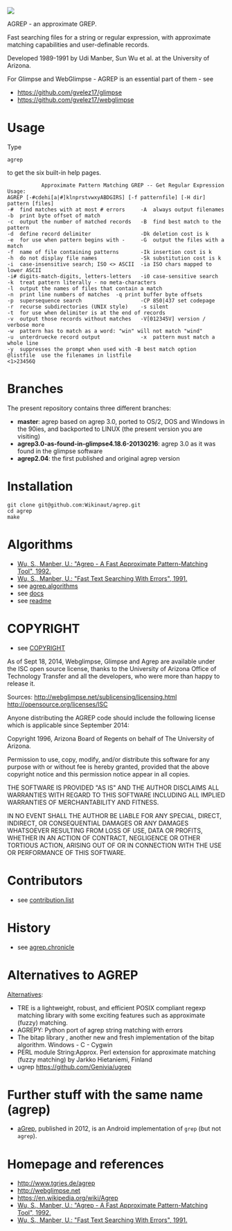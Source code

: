 <img src="https://raw.github.com/Wikinaut/agrep/master/resources/agrep.gif">

AGREP - an approximate GREP. 

Fast searching files for a string or regular expression, with approximate matching capabilities and user-definable records. 

Developed 1989-1991 by Udi Manber, Sun Wu et al. at the University of Arizona.

For Glimpse and WebGlimpse - AGREP is an essential part of them - see

* https://github.com/gvelez17/glimpse
* https://github.com/gvelez17/webglimpse


Usage
=====

Type

    agrep

to get the six built-in help pages.

```
           Approximate Pattern Matching GREP -- Get Regular Expression
Usage:
AGREP [-#cdehi[a|#]klnprstvwxyABDGIRS] [-f patternfile] [-H dir] pattern [files]
-#  find matches with at most # errors     -A  always output filenames
-b  print byte offset of match
-c  output the number of matched records   -B  find best match to the pattern
-d  define record delimiter                -Dk deletion cost is k
-e  for use when pattern begins with -     -G  output the files with a match
-f  name of file containing patterns       -Ik insertion cost is k
-h  do not display file names              -Sk substitution cost is k
-i  case-insensitive search; ISO <> ASCII  -ia ISO chars mapped to lower ASCII
-i# digits-match-digits, letters-letters   -i0 case-sensitive search
-k  treat pattern literally - no meta-characters
-l  output the names of files that contain a match
-n  print line numbers of matches  -q print buffer byte offsets
-p  supersequence search                   -CP 850|437 set codepage
-r  recurse subdirectories (UNIX style)    -s silent
-t  for use when delimiter is at the end of records
-v  output those records without matches   -V[012345V] version / verbose more
-w  pattern has to match as a word: "win" will not match "wind"
-u  unterdruecke record output             -x  pattern must match a whole line
-y  suppresses the prompt when used with -B best match option
@listfile  use the filenames in listfile                              <1>23456Q
```

Branches
========

The present repository contains three different branches:

* **master**: agrep based on agrep 3.0, ported to OS/2, DOS and Windows in the 90ies, and backported to LINUX (the present version you are visiting)
* **agrep3.0-as-found-in-glimpse4.18.6-20130216**: agrep 3.0 as it was found in the glimpse software
* **agrep2.04**: the first published and original agrep version


Installation
============

```
git clone git@github.com:Wikinaut/agrep.git
cd agrep
make
```


Algorithms
==========

* [Wu, S., Manber, U.: "Agrep - A Fast Approximate Pattern-Matching Tool", 1992.](http://citeseerx.ist.psu.edu/viewdoc/summary?doi=10.1.1.48.8488)
* [Wu, S., Manber, U.: "Fast Text Searching With Errors", 1991.](http://citeseerx.ist.psu.edu/viewdoc/summary?doi=10.1.1.20.8854)
* see [agrep.algorithms](https://github.com/Wikinaut/agrep/blob/master/agrep.algorithms)
* see [docs](https://github.com/Wikinaut/agrep/blob/master/docs)
* see [readme](https://github.com/Wikinaut/agrep/blob/master/docs/README)


COPYRIGHT
=========

* see [COPYRIGHT](https://github.com/Wikinaut/agrep/blob/master/COPYRIGHT)


As of Sept 18, 2014, Webglimpse, Glimpse and Agrep are available under
the ISC open source license, thanks to the
University of Arizona Office of Technology Transfer and all the developers,
who were more than happy to release it.

Sources:
http://webglimpse.net/sublicensing/licensing.html
http://opensource.org/licenses/ISC

Anyone distributing the AGREP code should include the following license
which is applicable since September 2014:

Copyright 1996, Arizona Board of Regents
on behalf of The University of Arizona.

Permission to use, copy, modify, and/or distribute this software for any
purpose with or without fee is hereby granted, provided that the above
copyright notice and this permission notice appear in all copies.

THE SOFTWARE IS PROVIDED "AS IS" AND THE AUTHOR DISCLAIMS ALL WARRANTIES
WITH REGARD TO THIS SOFTWARE INCLUDING ALL IMPLIED WARRANTIES OF
MERCHANTABILITY AND FITNESS. 

IN NO EVENT SHALL THE AUTHOR BE LIABLE FOR ANY SPECIAL, DIRECT, INDIRECT,
OR CONSEQUENTIAL DAMAGES OR ANY DAMAGES WHATSOEVER RESULTING FROM LOSS OF USE,
DATA OR PROFITS, WHETHER IN AN ACTION OF CONTRACT, NEGLIGENCE OR OTHER
TORTIOUS ACTION, ARISING OUT OF OR IN CONNECTION WITH THE USE OR PERFORMANCE
OF THIS SOFTWARE.


Contributors
============

* see [contribution.list](https://github.com/Wikinaut/agrep/blob/master/contribution.list)


History
=======

* see [agrep.chronicle](https://github.com/Wikinaut/agrep/blob/master/agrep.chronicle)


Alternatives to AGREP
=====================

[Alternatives](http://www.tgries.de/agrep):
* TRE is a lightweight, robust, and efficient POSIX compliant regexp matching library with some exciting features such as approximate (fuzzy) matching. 
* AGREPY: Python port of agrep string matching with errors
* The bitap library , another new and fresh implementation of the bitap algorithm. Windows - C - Cygwin
* PERL module String:Approx. Perl extension for approximate matching (fuzzy matching) by Jarkko Hietaniemi, Finland
* ugrep https://github.com/Genivia/ugrep

Further stuff with the same name (agrep)
========================================

* [aGrep](https://play.google.com/store/apps/details?id=jp.sblo.pandora.aGrep&hl=de), published in 2012, is an Android implementation of ```grep``` (but not ```agrep```).


Homepage and references
=======================

* http://www.tgries.de/agrep
* http://webglimpse.net
* https://en.wikipedia.org/wiki/Agrep
* [Wu, S., Manber, U.: "Agrep - A Fast Approximate Pattern-Matching Tool", 1992.](http://citeseerx.ist.psu.edu/viewdoc/summary?doi=10.1.1.48.8488)
* [Wu, S., Manber, U.: "Fast Text Searching With Errors", 1991.](http://citeseerx.ist.psu.edu/viewdoc/summary?doi=10.1.1.20.8854)
